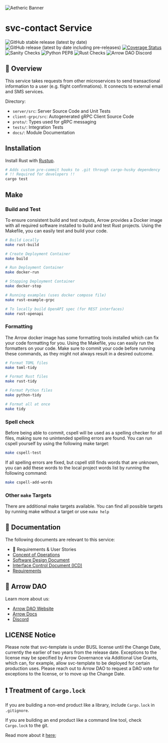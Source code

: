 ![Aetheric Banner](https://github.com/aetheric-oss/.github/raw/main/assets/readme-banner.png)

# svc-contact Service

![GitHub stable release (latest by date)](https://img.shields.io/github/v/release/aetheric-oss/svc-contact?sort=semver&color=green) ![GitHub release (latest by date including pre-releases)](https://img.shields.io/github/v/release/aetheric-oss/svc-contact?include_prereleases) [![Coverage Status](https://coveralls.io/repos/github/aetheric-oss/svc-contact/badge.svg?branch=develop)](https://coveralls.io/github/aetheric-oss/svc-contact)
![Sanity Checks](https://github.com/aetheric-oss/svc-contact/actions/workflows/sanity_checks.yml/badge.svg?branch=develop) ![Python PEP8](https://github.com/aetheric-oss/svc-contact/actions/workflows/python_ci.yml/badge.svg?branch=develop) ![Rust Checks](https://github.com/aetheric-oss/svc-contact/actions/workflows/rust_ci.yml/badge.svg?branch=develop) 
![Arrow DAO
Discord](https://img.shields.io/discord/853833144037277726?style=plastic)

## :telescope: Overview

This service takes requests from other microservices to send transactional information to a user (e.g. flight confirmations). It connects to external email and SMS services.

Directory:
- `server/src`: Server Source Code and Unit Tests
- `client-grpc/src`: Autogenerated gRPC Client Source Code
- `proto/`: Types used for gRPC messaging
- `tests/`: Integration Tests
- `docs/`: Module Documentation

## Installation

Install Rust with [Rustup](https://www.rust-lang.org/tools/install).

```bash
# Adds custom pre-commit hooks to .git through cargo-husky dependency
# !! Required for developers !!
cargo test
```

## Make

### Build and Test

To ensure consistent build and test outputs, Arrow provides a Docker image with all required software installed to build and test Rust projects.
Using the Makefile, you can easily test and build your code.

```bash
# Build Locally
make rust-build

# Create Deployment Container
make build

# Run Deployment Container
make docker-run

# Stopping Deployment Container
make docker-stop

# Running examples (uses docker compose file)
make rust-example-grpc

# To locally build OpenAPI spec (for REST interfaces)
make rust-openapi
```

### Formatting

The Arrow docker image has some formatting tools installed which can fix your code formatting for you.
Using the Makefile, you can easily run the formatters on your code.
Make sure to commit your code before running these commands, as they might not always result in a desired outcome.

```bash
# Format TOML files
make toml-tidy

# Format Rust files
make rust-tidy

# Format Python files
make python-tidy

# Format all at once
make tidy
```

### Spell check

Before being able to commit, cspell will be used as a spelling checker for all files, making sure no unintended spelling errors are found.
You can run cspell yourself by using the following make target:
```bash
make cspell-test
```

If all spelling errors are fixed, but cspell still finds words that are unknown, you can add these words to the local project words list by running the following command:
```bash
make cspell-add-words
```

### Other `make` Targets

There are additional make targets available. You can find all possible targets by running make without a target or use `make help`

## :scroll: Documentation
The following documents are relevant to this service:
- :construction: Requirements & User Stories
- [Concept of Operations](./docs/conops.md)
- [Software Design Document](./docs/sdd.md)
- [Interface Control Document (ICD)](./docs/icd.md)
- [Requirements](https://nocodb.arrowair.com/dashboard/#/nc/view/a2df942d-fcd7-47c0-9d8b-83b7df5698d1)

## :busts_in_silhouette: Arrow DAO
Learn more about us:
- [Arrow DAO Website](https://www.arrowair.com/)
- [Arrow Docs](https://www.arrowair.com/docs/intro)
- [Discord](https://discord.com/invite/arrow)

## LICENSE Notice

Please note that svc-template is under BUSL license until the Change Date, currently the earlier of two years from the release date. Exceptions to the license may be specified by Arrow Governance via Additional Use Grants, which can, for example, allow svc-template to be deployed for certain production uses. Please reach out to Arrow DAO to request a DAO vote for exceptions to the license, or to move up the Change Date.

## :exclamation: Treatment of `Cargo.lock`
If you are building a non-end product like a library, include `Cargo.lock` in `.gitignore`.

If you are building an end product like a command line tool, check `Cargo.lock` to the git. 

Read more about it [here](https://doc.rust-lang.org/cargo/guide/cargo-toml-vs-cargo-lock.html);
